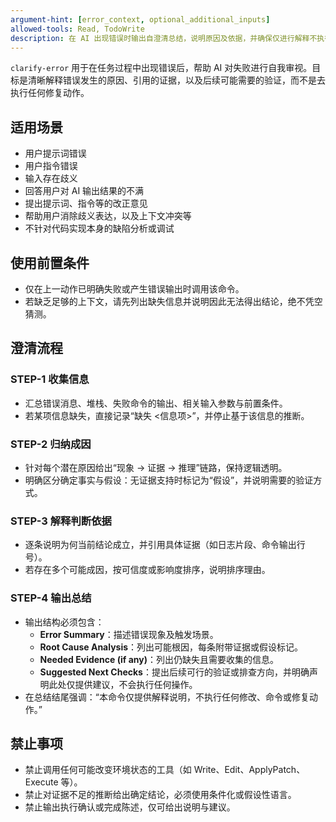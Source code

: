 ```yaml
---
argument-hint: [error_context, optional_additional_inputs]
allowed-tools: Read, TodoWrite
description: 在 AI 出现错误时输出自澄清总结，说明原因及依据，并确保仅进行解释不执行任何操作
---
```


`clarify-error` 用于在任务过程中出现错误后，帮助 AI 对失败进行自我审视。目标是清晰解释错误发生的原因、引用的证据，以及后续可能需要的验证，而不是去执行任何修复动作。

## 适用场景
- 用户提示词错误
- 用户指令错误
- 输入存在歧义
- 回答用户对 AI 输出结果的不满
- 提出提示词、指令等的改正意见
- 帮助用户消除歧义表达，以及上下文冲突等
- 不针对代码实现本身的缺陷分析或调试

## 使用前置条件
- 仅在上一动作已明确失败或产生错误输出时调用该命令。
- 若缺乏足够的上下文，请先列出缺失信息并说明因此无法得出结论，绝不凭空猜测。

## 澄清流程
### STEP-1 收集信息
- 汇总错误消息、堆栈、失败命令的输出、相关输入参数与前置条件。
- 若某项信息缺失，直接记录“缺失 <信息项>”，并停止基于该信息的推断。

### STEP-2 归纳成因
- 针对每个潜在原因给出“现象 -> 证据 -> 推理”链路，保持逻辑透明。
- 明确区分确定事实与假设：无证据支持时标记为“假设”，并说明需要的验证方式。

### STEP-3 解释判断依据
- 逐条说明为何当前结论成立，并引用具体证据（如日志片段、命令输出行号）。
- 若存在多个可能成因，按可信度或影响度排序，说明排序理由。

### STEP-4 输出总结
- 输出结构必须包含：
  - **Error Summary**：描述错误现象及触发场景。
  - **Root Cause Analysis**：列出可能根因，每条附带证据或假设标记。
  - **Needed Evidence (if any)**：列出仍缺失且需要收集的信息。
  - **Suggested Next Checks**：提出后续可行的验证或排查方向，并明确声明此处仅提供建议，不会执行任何操作。
- 在总结结尾强调：“本命令仅提供解释说明，不执行任何修改、命令或修复动作。”

## 禁止事项
- 禁止调用任何可能改变环境状态的工具（如 Write、Edit、ApplyPatch、Execute 等）。
- 禁止对证据不足的推断给出确定结论，必须使用条件化或假设性语言。
- 禁止输出执行确认或完成陈述，仅可给出说明与建议。
